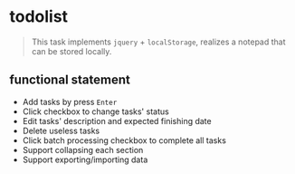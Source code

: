 # todolist

> This task implements `jquery` + `localStorage`, realizes a notepad that can be stored locally. 

## functional statement

- Add tasks by press `Enter`
- Click checkbox to change tasks' status
- Edit tasks' description and expected finishing date
- Delete useless tasks 
- Click batch processing checkbox to complete all tasks
- Support collapsing each section
- Support exporting/importing data

